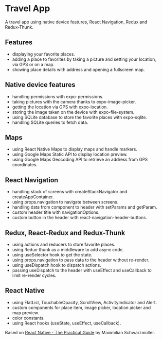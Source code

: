 # Travel App
A travel app using native device features, React Navigation, Redux and Redux-Thunk.

## Features
- displaying your favorite places.
- adding a place to favorites by taking a picture and setting your location, via GPS or on a map.
- showing place details with address and opening a fullscreen map.

## Native device features
- handling permissions with expo-permissions.
- taking pictures with the camera thanks to expo-image-picker.
- getting the location via GPS with expo-location.
- storing the image taken on the device with expo-file-system.
- using SQLite database to store the favorite places with expo-sqlite.
- handling SQLite queries to fetch data.

## Maps
- using React Native Maps to display maps and handle markers.
- using Google Maps Static API to display location preview.
- using Google Maps Geocoding API to retrieve an address from GPS coordinates.

## React Navigation
- handling stack of screens with createStackNavigator and createAppContainer.
- using props.navigation to navigate between screens.
- handling data from component to header with setParams and getParam.
- custom header title with navigationOptions.
- custom button in the header with react-navigation-header-buttons.

## Redux, React-Redux and Redux-Thunk
- using actions and reducers to store favorite places.
- using Redux-thunk as a middleware to add async code.
- using useSelector hook to get the state.
- using props.navigation to pass data to the header without re-render.
- using useDispatch hook to dispatch actions. 
- passing useDispatch to the header with useEffect and useCallback to limit re-render cycles.

## React Native
- using FlatList, TouchableOpacity, ScrollView, ActivityIndicator and Alert.
- custom components for place item, image picker, location picker and map preview.
- color constants.
- using React hooks (useState, useEffect, useCallback).

Based on [React Native - The Practical Guide](https://www.udemy.com/react-native-the-practical-guide/) by Maximilian Schwarzmüller.
